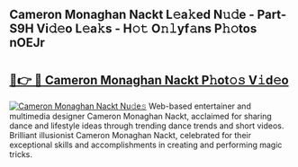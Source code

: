 ## Cameron Monaghan Nackt L𝚎a𝚔ed N𝚞𝚍e - Part-S9H Vi𝚍𝚎o L𝚎a𝚔s - H𝚘𝚝 O𝚗𝚕yf𝚊ns P𝚑𝚘tos nOEJr

# <h2><a href="http://kf6kev.oniu.top/?m=Cameron+Monaghan+Nackt">🔗👉 🔴 Cameron Monaghan Nackt P𝚑ot𝚘𝚜 V𝚒d𝚎o</a></h2>

[![Cameron Monaghan Nackt Nu𝚍e𝚜](https://i.imgur.com/0qMVB7G.gif)](http://kf6kev.oniu.top/?m=Cameron+Monaghan+Nackt)
Web-based entertainer and multimedia designer Cameron Monaghan Nackt, acclaimed for sharing dance and lifestyle ideas through trending dance trends and short videos. Brilliant illusionist Cameron Monaghan Nackt, celebrated for their exceptional skills and accomplishments in creating and performing magic tricks.  
